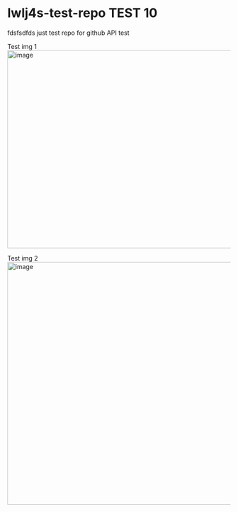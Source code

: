 # Iwlj4s-test-repo TEST 10
fdsfsdfds
just test repo for github API test

Test img 1
<img width="1153" height="446" alt="image" src="https://github.com/user-attachments/assets/a5672d97-97c6-47db-a0e6-c6f198de893f" />


Test img 2
<img width="1266" height="547" alt="image" src="https://github.com/user-attachments/assets/cd5df398-a096-4824-b85f-bf57749629ab" />
